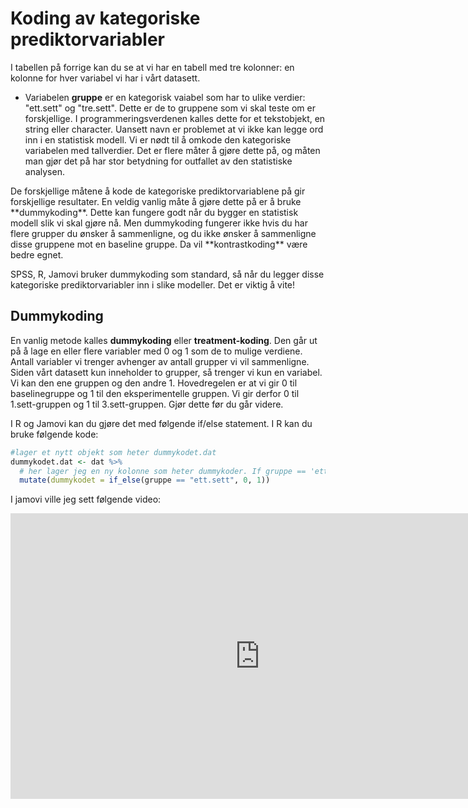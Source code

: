 
# Koding av kategoriske prediktorvariabler
I tabellen på forrige kan du se at vi har en tabell med tre kolonner: en kolonne for hver variabel vi har i vårt datasett. 

* Variabelen **gruppe** er en kategorisk vaiabel som har to ulike verdier: "ett.sett" og "tre.sett". Dette er de to gruppene som vi skal teste om er forskjellige. I programmeringsverdenen kalles dette for et tekstobjekt, en string eller character. Uansett navn er problemet at vi ikke kan legge ord inn i en statistisk modell. Vi er nødt til å omkode den kategoriske variabelen med tallverdier. Det er flere måter å gjøre dette på, og måten man gjør det på har stor betydning for outfallet av den statistiske analysen.

<div class="danger">
De forskjellige måtene å kode de kategoriske prediktorvariablene på gir forskjellige resultater. En veldig vanlig måte å gjøre dette på er å bruke **dummykoding**. Dette kan fungere godt når du bygger en statistisk modell slik vi skal gjøre nå. Men dummykoding fungerer ikke hvis du har flere grupper du ønsker å sammenligne, og du ikke ønsker å sammenligne disse gruppene mot en baseline gruppe. Da vil **kontrastkoding** være bedre egnet. 

SPSS, R, Jamovi bruker dummykoding som standard, så når du legger disse kategoriske prediktorvariabler inn i slike modeller. Det er viktig å vite!

</div>




## Dummykoding
En vanlig metode kalles **dummykoding** eller **treatment-koding**. Den går ut på å lage en eller flere variabler med 0 og 1 som de to mulige verdiene. Antall variabler vi trenger avhenger av antall grupper vi vil sammenligne. Siden vårt datasett kun inneholder to grupper, så trenger vi kun en variabel. Vi kan den ene gruppen og den andre 1. Hovedregelen er at vi gir 0 til baselinegruppe og 1 til den eksperimentelle gruppen. Vi gir derfor 0 til 1.sett-gruppen og 1 til 3.sett-gruppen. Gjør dette før du går videre.



I R og Jamovi kan du gjøre det med følgende if/else statement. I R kan du bruke følgende kode:


```r
#lager et nytt objekt som heter dummykodet.dat
dummykodet.dat <- dat %>%
  # her lager jeg en ny kolonne som heter dummykoder. If gruppe == 'ett.sett', gi verdien 0, else gi de 1.
  mutate(dummykodet = if_else(gruppe == "ett.sett", 0, 1))
```


I jamovi ville jeg sett følgende video: 

<iframe width="797" height="457" src="https://www.youtube.com/embed/iITxK27LfZk" title="YouTube video player" frameborder="0" allow="accelerometer; autoplay; clipboard-write; encrypted-media; gyroscope; picture-in-picture" allowfullscreen></iframe>

